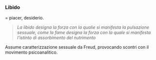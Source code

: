 ### Libido
= piacer, desiderio. 

>*La libido designa la forza con la qualie si manifesta la pulsazione sessuale, come la fame designa la forza con la quale si manifesta l'istinto di assorbimento del nutrimento*


Assume caratterizzazione sessuale da Freud, provocando scontri con il movimento psicoanalitico. 